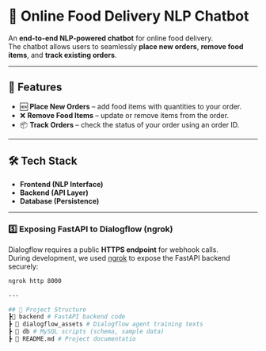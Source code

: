 # 🍔 Online Food Delivery NLP Chatbot

An **end-to-end NLP-powered chatbot** for online food delivery.  
The chatbot allows users to seamlessly **place new orders**, **remove food items**, and **track existing orders**.  

---

## 🚀 Features
- 🆕 **Place New Orders** – add food items with quantities to your order.  
- ❌ **Remove Food Items** – update or remove items from the order.  
- 📦 **Track Orders** – check the status of your order using an order ID.  

---

## 🛠️ Tech Stack
- **Frontend (NLP Interface)** 
- **Backend (API Layer)**  
- **Database (Persistence)** 

---

### 5️⃣ Exposing FastAPI to Dialogflow (ngrok)
Dialogflow requires a public **HTTPS endpoint** for webhook calls.  
During development, we used [ngrok](https://ngrok.com/) to expose the FastAPI backend securely:

```bash
ngrok http 8000

---

## 📂 Project Structure
┣📂 backend # FastAPI backend code
┣ 📂 dialogflow_assets # Dialogflow agent training texts
┣ 📂 db # MySQL scripts (schema, sample data)
┣ 📜 README.md # Project documentatio
